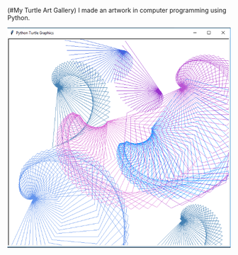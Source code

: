 (#My Turtle Art Gallery)
I made an artwork in computer programming using Python.

![TurtleArt](/Art.PNG)

